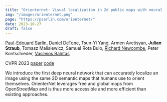 ```yaml
---
title: "Orienternet: Visual localization in 2d public maps with neural matching"
img: "/images/orienternet.png"
page: "https://psarlin.com/orienternet/"
date: 2023-10-27
draft: false
---
```

[Paul-Edouard Sarlin](https://psarlin.com/), 
[Daniel DeTone](https://danieldetone.com), 
Tsun-Yi Yang, 
Armen Avetisyan, 
**Julian Straub**, 
Tomasz Malisiewicz, 
Samuel Rota Bulo, 
[Richard Newcombe](https://rapiderobot.bitbucket.io/), 
Peter Kontschieder, 
[Vasileios Balntas](https://vbalnt.github.io)

CVPR 2023
[paper](https://arxiv.org/pdf/2304.02009.pdf)
[code](https://github.com/facebookresearch/OrienterNet)

We introduce the first deep neural network that can accurately localize an image using the same 2D semantic maps that humans use to orient themselves. OrienterNet leverages free and global maps from OpenStreetMap and is thus more accessible and more efficient than existing approaches.


